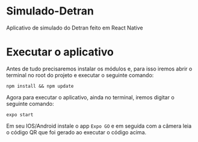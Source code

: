 # Simulado-Detran
 Aplicativo de simulado do Detran feito em React Native

# Executar o aplicativo

 Antes de tudo precisaremos instalar os módulos e, para isso iremos abrir o terminal no root do projeto e executar o seguinte comando:

    npm install && npm update

 Agora para executar o aplicativo, ainda no terminal, iremos digitar o seguinte comando:

    expo start
  
Em seu IOS/Android instale o app `Expo GO` e em seguida com a câmera leia o código QR que foi gerado ao executar o código acima.
